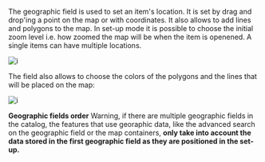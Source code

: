 The geographic field is used to set an item's location. It is set by drag and drop'ing a point on the map or with coordinates. It also allows to add lines and polygons to the map. In set-up mode it is possible to choose the initial zoom level i.e. how zoomed the map will be when the item is openened.
A single items can have multiple locations.

![i](assets/setup/geography_zoom.png)

The field also allows to choose the colors of the polygons and the lines that will be placed on the map:

![i](assets/geography/geography_colors.png)

**Geographic fields order**
Warning, if there are multiple geographic fields in the catalog, the features that use georaphic data, like the advanced search on the geographic field or the map containers, **only take into account the data stored in the first geographic field as they are positioned in the set-up.**
